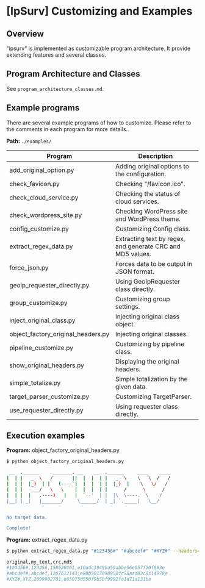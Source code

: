 # [IpSurv] Customizing and Examples

## Overview

"ipsurv" is implemented as customizable program architecture. It provide extending features and several classes.

## Program Architecture and Classes

See `program_architecture_classes.md`.

## Example programs

There are several example programs of how to customize. Please refer to the comments in each program for more details..

**Path:** ``./examples/``

| Program                  | Description                                      |
|-------------------------------|--------------------------------------------------|
| add_original_option.py        | Adding original options to the configuration.     |
| check_favicon.py        | Checking "/favicon.ico".            |
| check_cloud_service.py        | Checking the status of cloud services.            |
| check_wordpress_site.py       | Checking WordPress site and WordPress theme. |
| config_customize.py | Customizing Config class.         |
| extract_regex_data.py              | Extracting text by regex, and generate CRC and MD5 values.   |
| force_json.py                 | Forces data to be output in JSON format.        |
| geoip_requester_directly.py        | Using GeoIpRequester class directly.            |
| group_customize.py            | Customizing group settings.         |
| inject_original_class.py            | Injecting original class object.         |
| object_factory_original_headers.py      | Injecting original classes.   |
| pipeline_customize.py          | Customizing by pipeline class.         |
| show_original_headers.py      | Displaying the original headers.              |
| simple_totalize.py            | Simple totalization by the given data.     |
| target_parser_customize.py            | Customizing TargetParser.     |
| use_requester_directly.py            | Using requester class directly.     |


## Execution examples

**Program:** object_factory_original_headers.py

```bash
$ python object_factory_original_headers.py

 __  .______     _______. __    __  .______     ____    ____ 
|  | |   _  \   /       ||  |  |  | |   _  \    \   \  /   / 
|  | |  |_)  | |   (----`|  |  |  | |  |_)  |    \   \/   /  
|  | |   ___/   \   \    |  |  |  | |      /      \      /   
|  | |  |   .----)   |   |  `--'  | |  |\  \----.  \    /    
|__| | _|   |_______/     \______/  | _| `._____|   \__/     


No target data.

Complete!
```


**Program:** extract_regex_data.py

```bash
$ python extract_regex_data.py "#123456#" "#abcdef#" "#XYZ#" --headers=1

original,my_text,crc,md5
#123456#,123456,158520161,e10adc3949ba59abbe56e057f20f883e
#abcdef#,abcdef,1267612143,e80b5017098950fc58aad83c8c14978e
#XYZ#,XYZ,2099902701,e65075d550f9b5bf9992fa1d71a131be
```
